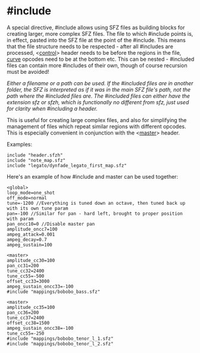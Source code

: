 ---
---
# #include

A special directive, #include allows using SFZ files as building blocks for
creating larger, more complex SFZ files. The file to which #include points is,
in effect, pasted into the SFZ file at the point of the #include. This means that
the file structure needs to be respected - after all #includes are processed,
<[control](/headers/control)> header needs to be before the regions in the file,
[curve](/opcodes/curve) opcodes need to be at the bottom etc. This can be
nested - #included files can contain more #includes of their own, though of course recursion must be avoided!

*Either a filename or a path can be used. If the #included files are in another
folder, the SFZ is interpreted as if it was in the main SFZ file's path, not the
path where the #included files are. The #included files can either have the
extension sfz or sfzh, which is functionally no different from sfz, just used
for clarity when #including a header.*

This is useful for creating large complex files, and also for simplifying the
management of files which repeat similar regions with different opcodes. This is
especially convenient in conjunction with the <[master](/headers/master)> header.

Examples:

    include "header.sfzh"
    include "note_map.sfz"
    include "legato/dynfade_legato_first_map.sfz"

Here's an example of how #include and master can be used together:

```
<global>
loop_mode=one_shot
off_mode=normal
tune=-1200 //Everything is tuned down an octave, then tuned back up with its own tune param
pan=-100 //Similar for pan - hard left, brought to proper position with param
pan_oncc10=0 //Disable master pan
amplitude_oncc7=100
ampeg_attack=0.001
ampeg_decay=0.7
ampeg_sustain=100

<master>
amplitude_cc30=100
pan_cc31=200
tune_cc32=2400
tune_cc55=-500
offset_cc33=3000
ampeg_sustain_oncc33=-100
#include "mappings/bobobo_bass.sfz"

<master>
amplitude_cc35=100
pan_cc36=200
tune_cc37=2400
offset_cc38=1500
ampeg_sustain_oncc38=-100
tune_cc55=-250
#include "mappings/bobobo_tenor_l_1.sfz"
#include "mappings/bobobo_tenor_l_2.sfz"
```

